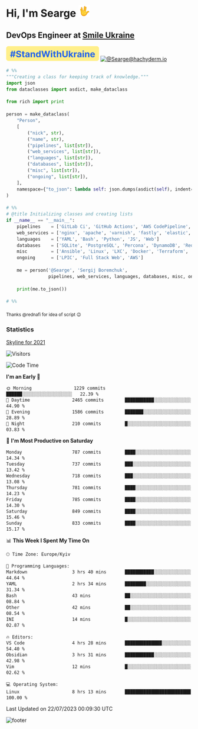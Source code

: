 # Hi, I'm Searge <img src="images/vulcan.webp" style="display: inline-block; margin: 0; height: 2rem" alt="Vulcan salute" />

## DevOps Engineer at [Smile Ukraine](https://smile-ukraine.com/en)

[![Stand With Ukraine](https://raw.githubusercontent.com/vshymanskyy/StandWithUkraine/main/badges/StandWithUkraine.svg)](https://stand-with-ukraine.pp.ua)
<a rel="me" href="https://hachyderm.io/@Searge">![@Searge@hachyderm.io](https://img.shields.io/badge/-@Searge-%232B90D9?logo=mastodon&logoColor=white)</a>

```python
# %%
"""Creating a class for keeping track of knowledge."""
import json
from dataclasses import asdict, make_dataclass

from rich import print

person = make_dataclass(
    "Person",
    [
        ("nick", str),
        ("name", str),
        ("pipelines", list[str]),
        ("web_services", list[str]),
        ("languages", list[str]),
        ("databases", list[str]),
        ("misc", list[str]),
        ("ongoing", list[str]),
    ],
    namespace={"to_json": lambda self: json.dumps(asdict(self), indent=4)},
)

# %%
# @title Initializing classes and creating lists
if __name__ == "__main__":
    pipelines    = ['GitLab Ci', 'GitHub Actions', 'AWS CodePipeline', 'Jenkins']
    web_services = ['nginx', 'apache', 'varnish', 'fastly', 'elastic', 'solr']
    languages    = ['YAML', 'Bash', 'Python', 'JS', 'Web']
    databases    = ['SQLite', 'PostgreSQL', 'Percona', 'DynamoDB', 'Redis']
    misc         = ['Ansible', 'Linux', 'LXC', 'Docker', 'Terraform', 'AWS']
    ongoing      = ['LPIC', 'Full Stack Web', 'AWS']

    me = person('@Searge', 'Sergij Boremchuk',
                pipelines, web_services, languages, databases, misc, ongoing)

    print(me.to_json())

# %%

```

<sub>Thanks @rednafi for idea of script :wink:</sub>

### Statistics

[Skyline for 2021](https://skyline.github.com/Searge/2021)

![Visitors](https://komarev.com/ghpvc/?username=searge&label=Profile%20views&color=0e75b6&style=flat) 
<!--START_SECTION:waka-->
![Code Time](http://img.shields.io/badge/Code%20Time-2%2C153%20hrs%208%20mins-blue)

**I'm an Early 🐤** 

```text
🌞 Morning                1229 commits        ██████░░░░░░░░░░░░░░░░░░░   22.39 % 
🌆 Daytime                2465 commits        ███████████░░░░░░░░░░░░░░   44.90 % 
🌃 Evening                1586 commits        ███████░░░░░░░░░░░░░░░░░░   28.89 % 
🌙 Night                  210 commits         █░░░░░░░░░░░░░░░░░░░░░░░░   03.83 % 
```
📅 **I'm Most Productive on Saturday** 

```text
Monday                   787 commits         ████░░░░░░░░░░░░░░░░░░░░░   14.34 % 
Tuesday                  737 commits         ███░░░░░░░░░░░░░░░░░░░░░░   13.42 % 
Wednesday                718 commits         ███░░░░░░░░░░░░░░░░░░░░░░   13.08 % 
Thursday                 781 commits         ████░░░░░░░░░░░░░░░░░░░░░   14.23 % 
Friday                   785 commits         ████░░░░░░░░░░░░░░░░░░░░░   14.30 % 
Saturday                 849 commits         ████░░░░░░░░░░░░░░░░░░░░░   15.46 % 
Sunday                   833 commits         ████░░░░░░░░░░░░░░░░░░░░░   15.17 % 
```


📊 **This Week I Spent My Time On** 

```text
🕑︎ Time Zone: Europe/Kyiv

💬 Programming Languages: 
Markdown                 3 hrs 40 mins       ███████████░░░░░░░░░░░░░░   44.64 % 
YAML                     2 hrs 34 mins       ████████░░░░░░░░░░░░░░░░░   31.34 % 
Bash                     43 mins             ██░░░░░░░░░░░░░░░░░░░░░░░   08.84 % 
Other                    42 mins             ██░░░░░░░░░░░░░░░░░░░░░░░   08.54 % 
INI                      14 mins             █░░░░░░░░░░░░░░░░░░░░░░░░   02.87 % 

🔥 Editors: 
VS Code                  4 hrs 28 mins       ██████████████░░░░░░░░░░░   54.40 % 
Obsidian                 3 hrs 31 mins       ███████████░░░░░░░░░░░░░░   42.98 % 
Vim                      12 mins             █░░░░░░░░░░░░░░░░░░░░░░░░   02.62 % 

💻 Operating System: 
Linux                    8 hrs 13 mins       █████████████████████████   100.00 % 
```


 Last Updated on 22/07/2023 00:09:30 UTC
<!--END_SECTION:waka-->

![footer](https://capsule-render.vercel.app/api?type=waving&color=gradient&customColorList=14,21&height=82&section=footer)
